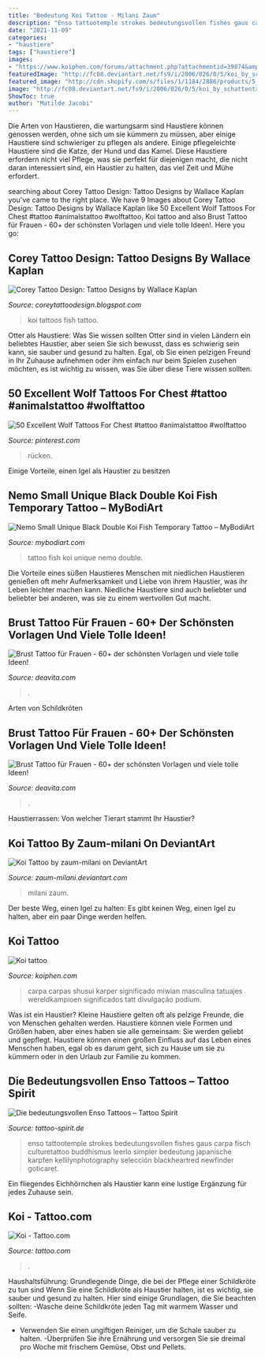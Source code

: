 ```yaml
---
title: "Bedeutung Koi Tattoo - Milani Zaum"
description: "Enso tattootemple strokes bedeutungsvollen fishes gaus carpa fisch culturetattoo buddhismus leerlo simpler bedeutung japanische karpfen kellilynphotography selección blackheartred newfinder goticaret"
date: "2021-11-09"
categories:
- "haustiere"
tags: ["haustiere"]
images:
- "https://www.koiphen.com/forums/attachment.php?attachmentid=39874&amp;stc=1&amp;d=1115531111"
featuredImage: "http://fc08.deviantart.net/fs9/i/2006/026/0/5/koi_by_schattentaenzer26.jpg"
featured_image: "http://cdn.shopify.com/s/files/1/1184/2886/products/5_2cf6f90e-dbc6-4170-9ec7-f5f2357ef97c_1200x630.jpg?v=1543528054"
image: "http://fc08.deviantart.net/fs9/i/2006/026/0/5/koi_by_schattentaenzer26.jpg"
ShowToc: true
author: "Matilde Jacobi"
---
```



Die Arten von Haustieren, die wartungsarm sind
Haustiere können genossen werden, ohne sich um sie kümmern zu müssen, aber einige Haustiere sind schwieriger zu pflegen als andere. Einige pflegeleichte Haustiere sind die Katze, der Hund und das Kamel. Diese Haustiere erfordern nicht viel Pflege, was sie perfekt für diejenigen macht, die nicht daran interessiert sind, ein Haustier zu halten, das viel Zeit und Mühe erfordert.

	

		
searching about Corey Tattoo Design: Tattoo Designs by Wallace Kaplan you've came to the right place. We have 9 Images about Corey Tattoo Design: Tattoo Designs by Wallace Kaplan like 50 Excellent Wolf Tattoos For Chest #tattoo #animalstattoo #wolftattoo, Koi tattoo and also Brust Tattoo für Frauen - 60+ der schönsten Vorlagen und viele tolle Ideen!. Here you go:
		
    
## Corey Tattoo Design: Tattoo Designs By Wallace Kaplan

<img loading=lazy src="http://fc08.deviantart.net/fs9/i/2006/026/0/5/koi_by_schattentaenzer26.jpg" onerror="this.onerror=null;this.src='https://tse1.mm.bing.net/th?id=OIP.7yEJm1n3eAWmBAfZvppS-AHaDF&amp;pid=15.1';" alt="Corey Tattoo Design: Tattoo Designs by Wallace Kaplan">

_Source: coreytattoodesign.blogspot.com_

>koi tattoos fish tattoo. 

	

Otter als Haustiere: Was Sie wissen sollten
Otter sind in vielen Ländern ein beliebtes Haustier, aber seien Sie sich bewusst, dass es schwierig sein kann, sie sauber und gesund zu halten. Egal, ob Sie einen pelzigen Freund in Ihr Zuhause aufnehmen oder ihm einfach nur beim Spielen zusehen möchten, es ist wichtig zu wissen, was Sie über diese Tiere wissen sollten.

    
## 50 Excellent Wolf Tattoos For Chest #tattoo #animalstattoo #wolftattoo

<img loading=lazy src="https://i.pinimg.com/originals/f5/a2/18/f5a21870020edca7456b964ef83756e9.jpg" onerror="this.onerror=null;this.src='https://tse3.mm.bing.net/th?id=OIP.1m9kEg8isMgsf21StrNw0AHaJK&amp;pid=15.1';" alt="50 Excellent Wolf Tattoos For Chest #tattoo #animalstattoo #wolftattoo">

_Source: pinterest.com_

>rücken. 

	

Einige Vorteile, einen Igel als Haustier zu besitzen

    
## Nemo Small Unique Black Double Koi Fish Temporary Tattoo – MyBodiArt

<img loading=lazy src="http://cdn.shopify.com/s/files/1/1184/2886/products/5_2cf6f90e-dbc6-4170-9ec7-f5f2357ef97c_1200x630.jpg?v=1543528054" onerror="this.onerror=null;this.src='https://tse1.mm.bing.net/th?id=OIP.lvbNgKcABT92i5BGjLvCagHaHa&amp;pid=15.1';" alt="Nemo Small Unique Black Double Koi Fish Temporary Tattoo – MyBodiArt">

_Source: mybodiart.com_

>tattoo fish koi unique nemo double. 

	

Die Vorteile eines süßen Haustieres
Menschen mit niedlichen Haustieren genießen oft mehr Aufmerksamkeit und Liebe von ihrem Haustier, was ihr Leben leichter machen kann. Niedliche Haustiere sind auch beliebter und beliebter bei anderen, was sie zu einem wertvollen Gut macht.

    
## Brust Tattoo Für Frauen - 60+ Der Schönsten Vorlagen Und Viele Tolle Ideen!

<img loading=lazy src="https://deavita.com/wp-content/uploads/2019/09/Dekoltee-Tattoo-Vorlagen-Herz-mit-Blumen-Tattoodesign.jpg" onerror="this.onerror=null;this.src='https://tse4.mm.bing.net/th?id=OIP.hZEkbbjMNJWg6aGwfufEuwHaHa&amp;pid=15.1';" alt="Brust Tattoo für Frauen - 60+ der schönsten Vorlagen und viele tolle Ideen!">

_Source: deavita.com_

>. 

	

Arten von Schildkröten

    
## Brust Tattoo Für Frauen - 60+ Der Schönsten Vorlagen Und Viele Tolle Ideen!

<img loading=lazy src="https://deavita.com/wp-content/uploads/2019/09/Schmetterling-Tattoodesign-Bedeutung-Tattootrends-für-Frauen.jpg" onerror="this.onerror=null;this.src='https://tse2.mm.bing.net/th?id=OIP.Yy3-koxptZAd1Gza-MlRYAHaFc&amp;pid=15.1';" alt="Brust Tattoo für Frauen - 60+ der schönsten Vorlagen und viele tolle Ideen!">

_Source: deavita.com_

>. 

	

Haustierrassen: Von welcher Tierart stammt Ihr Haustier?

    
## Koi Tattoo By Zaum-milani On DeviantArt

<img loading=lazy src="http://pre10.deviantart.net/2be9/th/pre/i/2009/266/3/a/koi_tattoo_by_zaum_milani.png" onerror="this.onerror=null;this.src='https://tse4.mm.bing.net/th?id=OIP.5ksXHSy5MmONZFV1aPRsrAHaLS&amp;pid=15.1';" alt="Koi Tattoo by zaum-milani on DeviantArt">

_Source: zaum-milani.deviantart.com_

>milani zaum. 

	

Der beste Weg, einen Igel zu halten: Es gibt keinen Weg, einen Igel zu halten, aber ein paar Dinge werden helfen.

    
## Koi Tattoo

<img loading=lazy src="https://www.koiphen.com/forums/attachment.php?attachmentid=39874&amp;stc=1&amp;d=1115531111" onerror="this.onerror=null;this.src='https://tse1.mm.bing.net/th?id=OIP.lzAgTLi3Am8cNYl95ptOmgHaJs&amp;pid=15.1';" alt="Koi tattoo">

_Source: koiphen.com_

>carpa carpas shusui karper significado miwian masculina tatuajes wereldkampioen significados tatt divulgação podium. 

	

Was ist ein Haustier?
Kleine Haustiere gelten oft als pelzige Freunde, die von Menschen gehalten werden. Haustiere können viele Formen und Größen haben, aber eines haben sie alle gemeinsam: Sie werden geliebt und gepflegt. Haustiere können einen großen Einfluss auf das Leben eines Menschen haben, egal ob es darum geht, sich zu Hause um sie zu kümmern oder in den Urlaub zur Familie zu kommen.

    
## Die Bedeutungsvollen Enso Tattoos – Tattoo Spirit

<img loading=lazy src="http://www.tattoo-spirit.de/ts/wp-content/uploads/2017/02/Tattoo-Idea-Design-Enso-Symbol-01.jpg" onerror="this.onerror=null;this.src='https://tse4.mm.bing.net/th?id=OIP.NYENvgPUbf2zfd0QkS9p5AHaLG&amp;pid=15.1';" alt="Die bedeutungsvollen Enso Tattoos – Tattoo Spirit">

_Source: tattoo-spirit.de_

>enso tattootemple strokes bedeutungsvollen fishes gaus carpa fisch culturetattoo buddhismus leerlo simpler bedeutung japanische karpfen kellilynphotography selección blackheartred newfinder goticaret. 

	

Ein fliegendes Eichhörnchen als Haustier kann eine lustige Ergänzung für jedes Zuhause sein.

    
## Koi - Tattoo.com

<img loading=lazy src="https://www.tattoo.com/wp-content/uploads/files/field/image/231196_10150580344470136_4076089_n.jpg" onerror="this.onerror=null;this.src='https://tse4.mm.bing.net/th?id=OIP.d_0dKBmvNRhwgw1JRdb68QHaE6&amp;pid=15.1';" alt="Koi - Tattoo.com">

_Source: tattoo.com_

>. 

	

Haushaltsführung: Grundlegende Dinge, die bei der Pflege einer Schildkröte zu tun sind
Wenn Sie eine Schildkröte als Haustier halten, ist es wichtig, sie sauber und gesund zu halten. Hier sind einige Grundlagen, die Sie beachten sollten:
-Wasche deine Schildkröte jeden Tag mit warmem Wasser und Seife.
- Verwenden Sie einen ungiftigen Reiniger, um die Schale sauber zu halten.
-Überprüfen Sie ihre Ernährung und versorgen Sie sie dreimal pro Woche mit frischem Gemüse, Obst und Pellets.


